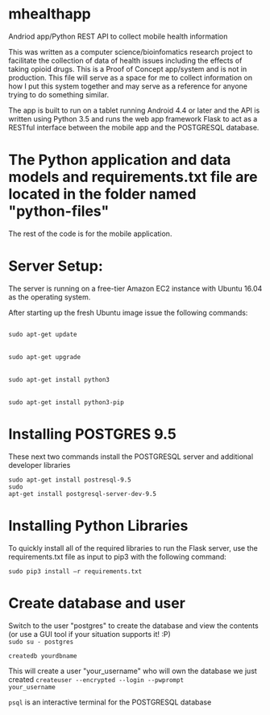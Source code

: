 # mhealthapp
Andriod app/Python REST API to collect mobile health information

This was written as a computer science/bioinfomatics research project to facilitate the collection of data of health issues including the effects of taking opioid drugs. This is a Proof of Concept app/system and is not in production. 
This file will serve as a space for me to collect information on how I put this system together and may serve as a reference for anyone trying to do something similar.

The app is built to run on a tablet running Android 4.4 or later and the API is written using Python 3.5 and runs the web app framework Flask to act as a RESTful interface between the mobile app and the POSTGRESQL database.

# The Python application and data models and requirements.txt file are located in the folder named "python-files"
The rest of the code is for the mobile application.


# Server Setup:
The server is running on a free-tier Amazon EC2 instance with Ubuntu 16.04 as the operating system.  

After starting up the fresh Ubuntu image issue the following commands:

<code>
sudo apt-get update 
</code>
<br>
<code>
sudo apt-get upgrade
</code>
<br>
<code>
sudo apt-get install python3
</code>
<br>
<code>
sudo apt-get install python3-pip
</code>

# Installing POSTGRES 9.5
These next two commands install the POSTGRESQL server and additional developer libraries

<code>sudo apt-get install postresql-9.5</code><br>
<code>sudo apt-get install postgresql-server-dev-9.5</code>

# Installing Python Libraries
To quickly install all of the required libraries to run the Flask server, use the requirements.txt file as input to pip3 with the following command:

<code>sudo pip3 install –r requirements.txt</code><br>

# Create database and user
Switch to the user "postgres" to create the database and view the contents (or use a GUI tool if your situation supports it! :P)
<br><code>sudo su - postgres</code><br>

<code>createdb yourdbname</code><br>

This will create a user "your_username" who will own the database we just created
<code>createuser --encrypted --login --pwprompt your_username</code><br>

<code>psql</code> is an interactive terminal for the POSTGRESQL database